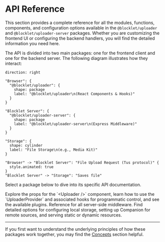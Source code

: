 # API Reference

This section provides a complete reference for all the modules, functions, components, and configuration options available in the `@blocklet/uploader` and `@blocklet/uploader-server` packages. Whether you are customizing the frontend UI or configuring the backend handlers, you will find the detailed information you need here.

The API is divided into two main packages: one for the frontend client and one for the backend server. The following diagram illustrates how they interact:

```d2
direction: right

"Browser": {
  "@blocklet/uploader": {
    shape: package
    label: "@blocklet/uploader\n(React Components & Hooks)"
  }
}

"Blocklet Server": {
  "@blocklet/uploader-server": {
    shape: package
    label: "@blocklet/uploader-server\n(Express Middleware)"
  }
}

"Storage": {
  shape: cylinder
  label: "File Storage\n(e.g., Media Kit)"
}

"Browser" -> "Blocklet Server": "File Upload Request (Tus protocol)" {
  style.animated: true
}
"Blocklet Server" -> "Storage": "Saves file"
```

Select a package below to dive into its specific API documentation.

<x-cards>
  <x-card data-title="Frontend: @blocklet/uploader" data-icon="lucide:component" data-href="/api-reference/uploader">
    Explore the props for the `&lt;Uploader /&gt;` component, learn how to use the `UploaderProvider` and associated hooks for programmatic control, and see the available plugins.
  </x-card>
  <x-card data-title="Backend: @blocklet/uploader-server" data-icon="lucide:server" data-href="/api-reference/uploader-server">
    Reference for all server-side middleware. Find detailed options for configuring local storage, setting up Companion for remote sources, and serving static or dynamic resources.
  </x-card>
</x-cards>

---

If you first want to understand the underlying principles of how these packages work together, you may find the [Concepts](./concepts.md) section helpful.